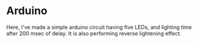 # Arduino
Here, I've made a simple arduino circuit having five LEDs, and lighting time after 200 msec of delay.
It is also performing reverse lightening effect.
